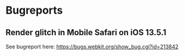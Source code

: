 # Bugreports

## Render glitch in Mobile Safari on iOS 13.5.1
See bugreport here: https://bugs.webkit.org/show_bug.cgi?id=213842
